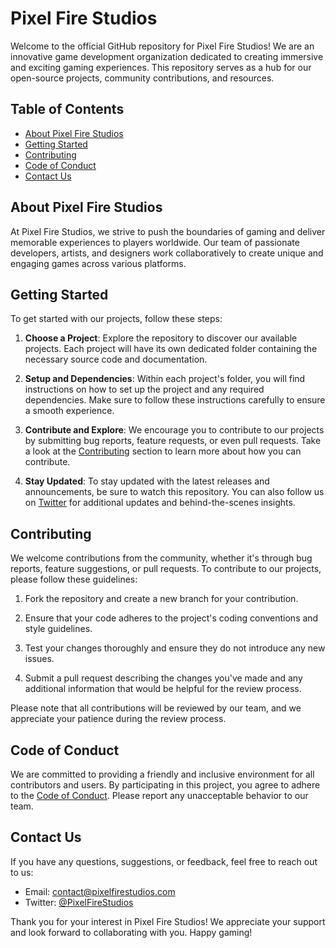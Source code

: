 # Pixel Fire Studios

Welcome to the official GitHub repository for Pixel Fire Studios! We are an innovative game development organization dedicated to creating immersive and exciting gaming experiences. This repository serves as a hub for our open-source projects, community contributions, and resources.

## Table of Contents

- [About Pixel Fire Studios](#about-pixel-fire-studios)
- [Getting Started](#getting-started)
- [Contributing](#contributing)
- [Code of Conduct](#code-of-conduct)
- [Contact Us](#contact-us)

## About Pixel Fire Studios

At Pixel Fire Studios, we strive to push the boundaries of gaming and deliver memorable experiences to players worldwide. Our team of passionate developers, artists, and designers work collaboratively to create unique and engaging games across various platforms.

## Getting Started

To get started with our projects, follow these steps:

1. **Choose a Project**: Explore the repository to discover our available projects. Each project will have its own dedicated folder containing the necessary source code and documentation.

2. **Setup and Dependencies**: Within each project's folder, you will find instructions on how to set up the project and any required dependencies. Make sure to follow these instructions carefully to ensure a smooth experience.

3. **Contribute and Explore**: We encourage you to contribute to our projects by submitting bug reports, feature requests, or even pull requests. Take a look at the [Contributing](#contributing) section to learn more about how you can contribute.

4. **Stay Updated**: To stay updated with the latest releases and announcements, be sure to watch this repository. You can also follow us on [Twitter](https://twitter.com/pixelfirestudio) for additional updates and behind-the-scenes insights.

## Contributing

We welcome contributions from the community, whether it's through bug reports, feature suggestions, or pull requests. To contribute to our projects, please follow these guidelines:

1. Fork the repository and create a new branch for your contribution.

2. Ensure that your code adheres to the project's coding conventions and style guidelines.

3. Test your changes thoroughly and ensure they do not introduce any new issues.

4. Submit a pull request describing the changes you've made and any additional information that would be helpful for the review process.

Please note that all contributions will be reviewed by our team, and we appreciate your patience during the review process.

## Code of Conduct

We are committed to providing a friendly and inclusive environment for all contributors and users. By participating in this project, you agree to adhere to the [Code of Conduct](CODE_OF_CONDUCT.md). Please report any unacceptable behavior to our team.

## Contact Us

If you have any questions, suggestions, or feedback, feel free to reach out to us:

- Email: [contact@pixelfirestudios.com](mailto:contact@pixelfirestudios.com)
- Twitter: [@PixelFireStudios](https://twitter.com/pixelfirestudio)

Thank you for your interest in Pixel Fire Studios! We appreciate your support and look forward to collaborating with you. Happy gaming!
